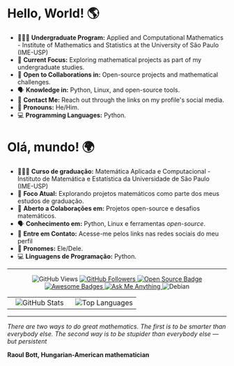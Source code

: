 # Hello, World! 🌎
- 🧑🏽‍🎓 **Undergraduate Program:** Applied and Computational Mathematics - Institute of Mathematics and Statistics at the University of São Paulo (IME-USP)
- 🎯 **Current Focus:** Exploring mathematical projects as part of my undergraduate studies.
- 🤝 **Open to Collaborations in:** Open-source projects and mathematical challenges.
- 🗣️ **Knowledge in:** Python, Linux, and open-source tools.
- 📧 **Contact Me:** Reach out through the links on my profile's social media.
- 🌟 **Pronouns:** He/Him.
- 💻 **Programming Languages:** Python.

# Olá, mundo! 🌍
- 🧑🏽‍🎓 **Curso de graduação:** Matemática Aplicada e Computacional - Instituto de Matemática e Estatística da Universidade de São Paulo (IME-USP)
- 🎯 **Foco Atual:** Explorando projetos matemáticos como parte dos meus estudos de graduação.
- 🤝 **Aberto a Colaborações em:** Projetos open-source e desafios matemáticos.
- 🗣️ **Conhecimento em:** Python, Linux e ferramentas *open-source*.
- 📧 **Entre em Contato:** Acesse-me pelos links nas redes sociais do meu perfil
- 🌟 **Pronomes:** Ele/Dele.
- 💻 **Linguagens de Programação:** Python.


---

<p align="center">
    <img src="https://views.whatilearened.today/views/github/lucasamtaylor01/views.svg" alt="GitHub Views"/>
    <a href="https://github.com/lucasamtaylor01/">
        <img src="https://img.shields.io/github/followers/lucasamtaylor01?color=%234CC61E&label=GitHub%20Followers%20%3A" alt="GitHub Followers"/>
    </a>
    <a href="https://github.com/lucasamtaylor01?tab=repositories">
        <img src="https://badges.frapsoft.com/os/v2/open-source.svg?v=103" alt="Open Source Badge"/>
    </a>
    <a href="https://github.com/Naereen/badges">
        <img src="https://img.shields.io/badge/badges-awesome-green.svg" alt="Awesome Badges"/>
    </a>
    <a href="mailto:lucasamtaylor01@gmail.com?subject=[GitHub]%20🔥%20Ask%20me%20anything&body=Hello%20Lucas%2C%0A%0AI%20am%20sending%20you%20this%20mail%20after%20seeing%20your%20GitHub%20profile%20to...">
        <img src="https://img.shields.io/badge/Ask%20me-anything-1abc9c.svg" alt="Ask Me Anything"/>
    </a>
    <img src="https://img.shields.io/badge/Os-Debian-a80030" alt="Debian"/>
</p>

<table align="center">
  <tr>
    <td align="center" style="width: 50%;">
      <img src="https://github-readme-stats.vercel.app/api/?username=lucasamtaylor01&show_icons=true&title_color=fffffff&icon_color=000000&text_color=000000" alt="GitHub Stats"/>
    </td>
    <td align="center" style="width: 50%;">
      <img src="https://github-readme-stats.anuraghazra1.vercel.app/api/top-langs/?username=lucasamtaylor01" alt="Top Languages"/>
    </td>
  </tr>
</table>

---

*There are two ways to do great mathematics. The first is to be smarter than everybody else. The second way is to be stupider than everybody else — but persistent*

**Raoul Bott, Hungarian-American mathematician**
